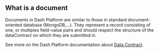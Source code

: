 ## What is a document 

Documents in Dash Platform are similar to those in standard document-oriented database (MongoDB,...).
They represent a record consisting of one, or multiples field-value pairs and should respect the structure of the dataContract on which they are submitted in.

See more on the Dash Platform documentation about [Data Contract](https://dashplatform.readme.io/docs/explanation-platform-protocol-data-contract).

